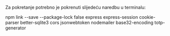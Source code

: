 Za pokretanje potrebno je pokrenuti slijedeću naredbu u terminalu: 

npm link --save --package-lock false express  express-session cookie-parser better-sqlite3 cors jsonwebtoken nodemailer base32-encoding totp-generator
